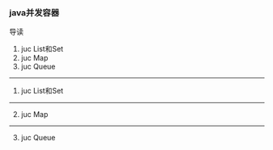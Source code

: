 ### java并发容器
导读
1. juc List和Set
2. juc Map
3. juc Queue

---
1. juc List和Set

---
2. juc Map

---
3. juc Queue


